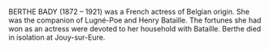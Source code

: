 BERTHE BADY (1872 – 1921) was a French actress of Belgian origin. She was the companion of Lugné-Poe and Henry Bataille. The fortunes she had won as an actress were devoted to her household with Bataille. Berthe died in isolation at Jouy-sur-Eure.

